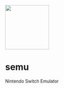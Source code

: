 <p><img src="https://i.imgur.com/4PnytSq.png" width="140" height="140"> </p>

# semu
Nintendo Switch Emulator
